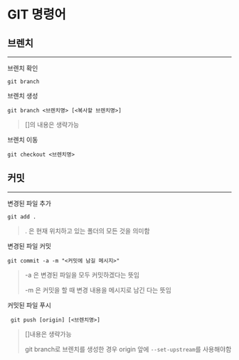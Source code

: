 # GIT 명령어

## 브렌치
---
브렌치 확인

``` git branch ```

브렌치 생성
 
``` git branch <브렌치명> [<복사할 브렌치명>] ```
> []의 내용은 생략가능

브렌치 이동

``` git checkout <브렌치명> ```


## 커밋
---
변경된 파일 추가

``` git add . ```
> . 은 현재 위치하고 있는 폴더의 모든 것을 의미함

변경된 파일 커밋

``` git commit -a -m "<커밋에 남길 메시지>" ```
> -a 은 변경된 파일을 모두 커밋하겠다는 뜻임
> 
> -m 은 커밋을 할 때 변경 내용을 메시지로 남긴 다는 뜻임

커밋된 파일 푸시

``` git push [origin] [<브렌치명>]```
> []내용은 생략가능 
> 
> git branch로 브렌치를 생성한 경우 origin 앞에 
> ``` --set-upstream ```를 사용해야함
